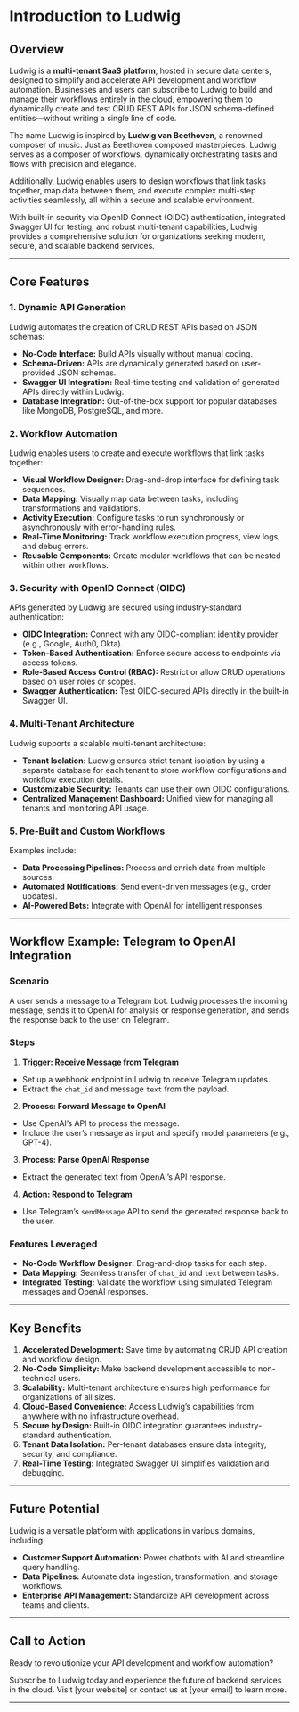 # Introduction to Ludwig

## Overview
Ludwig is a **multi-tenant SaaS platform**, hosted in secure data centers, designed to simplify and accelerate API development and workflow automation. Businesses and users can subscribe to Ludwig to build and manage their workflows entirely in the cloud, empowering them to dynamically create and test CRUD REST APIs for JSON schema-defined entities—without writing a single line of code.

The name Ludwig is inspired by **Ludwig van Beethoven**, a renowned composer of music. Just as Beethoven composed masterpieces, Ludwig serves as a composer of workflows, dynamically orchestrating tasks and flows with precision and elegance.

Additionally, Ludwig enables users to design workflows that link tasks together, map data between them, and execute complex multi-step activities seamlessly, all within a secure and scalable environment.

With built-in security via OpenID Connect (OIDC) authentication, integrated Swagger UI for testing, and robust multi-tenant capabilities, Ludwig provides a comprehensive solution for organizations seeking modern, secure, and scalable backend services.

---

## Core Features

### 1. **Dynamic API Generation**
Ludwig automates the creation of CRUD REST APIs based on JSON schemas:
- **No-Code Interface:** Build APIs visually without manual coding.
- **Schema-Driven:** APIs are dynamically generated based on user-provided JSON schemas.
- **Swagger UI Integration:** Real-time testing and validation of generated APIs directly within Ludwig.
- **Database Integration:** Out-of-the-box support for popular databases like MongoDB, PostgreSQL, and more.

### 2. **Workflow Automation**
Ludwig enables users to create and execute workflows that link tasks together:
- **Visual Workflow Designer:** Drag-and-drop interface for defining task sequences.
- **Data Mapping:** Visually map data between tasks, including transformations and validations.
- **Activity Execution:** Configure tasks to run synchronously or asynchronously with error-handling rules.
- **Real-Time Monitoring:** Track workflow execution progress, view logs, and debug errors.
- **Reusable Components:** Create modular workflows that can be nested within other workflows.

### 3. **Security with OpenID Connect (OIDC)**
APIs generated by Ludwig are secured using industry-standard authentication:
- **OIDC Integration:** Connect with any OIDC-compliant identity provider (e.g., Google, Auth0, Okta).
- **Token-Based Authentication:** Enforce secure access to endpoints via access tokens.
- **Role-Based Access Control (RBAC):** Restrict or allow CRUD operations based on user roles or scopes.
- **Swagger Authentication:** Test OIDC-secured APIs directly in the built-in Swagger UI.

### 4. **Multi-Tenant Architecture**
Ludwig supports a scalable multi-tenant architecture:
- **Tenant Isolation:** Ludwig ensures strict tenant isolation by using a separate database for each tenant to store workflow configurations and workflow execution details.
- **Customizable Security:** Tenants can use their own OIDC configurations.
- **Centralized Management Dashboard:** Unified view for managing all tenants and monitoring API usage.

### 5. **Pre-Built and Custom Workflows**
Examples include:
- **Data Processing Pipelines:** Process and enrich data from multiple sources.
- **Automated Notifications:** Send event-driven messages (e.g., order updates).
- **AI-Powered Bots:** Integrate with OpenAI for intelligent responses.

---

## Workflow Example: Telegram to OpenAI Integration

### Scenario
A user sends a message to a Telegram bot. Ludwig processes the incoming message, sends it to OpenAI for analysis or response generation, and sends the response back to the user on Telegram.

### Steps
1. **Trigger: Receive Message from Telegram**
  - Set up a webhook endpoint in Ludwig to receive Telegram updates.
  - Extract the `chat_id` and message `text` from the payload.

2. **Process: Forward Message to OpenAI**
  - Use OpenAI’s API to process the message.
  - Include the user’s message as input and specify model parameters (e.g., GPT-4).

3. **Process: Parse OpenAI Response**
  - Extract the generated text from OpenAI’s API response.

4. **Action: Respond to Telegram**
  - Use Telegram’s `sendMessage` API to send the generated response back to the user.

### Features Leveraged
- **No-Code Workflow Designer:** Drag-and-drop tasks for each step.
- **Data Mapping:** Seamless transfer of `chat_id` and `text` between tasks.
- **Integrated Testing:** Validate the workflow using simulated Telegram messages and OpenAI responses.

---

## Key Benefits
1. **Accelerated Development:** Save time by automating CRUD API creation and workflow design.
2. **No-Code Simplicity:** Make backend development accessible to non-technical users.
3. **Scalability:** Multi-tenant architecture ensures high performance for organizations of all sizes.
4. **Cloud-Based Convenience:** Access Ludwig’s capabilities from anywhere with no infrastructure overhead.
5. **Secure by Design:** Built-in OIDC integration guarantees industry-standard authentication.
6. **Tenant Data Isolation:** Per-tenant databases ensure data integrity, security, and compliance.
7. **Real-Time Testing:** Integrated Swagger UI simplifies validation and debugging.

---

## Future Potential
Ludwig is a versatile platform with applications in various domains, including:
- **Customer Support Automation:** Power chatbots with AI and streamline query handling.
- **Data Pipelines:** Automate data ingestion, transformation, and storage workflows.
- **Enterprise API Management:** Standardize API development across teams and clients.

---

## Call to Action
Ready to revolutionize your API development and workflow automation?

Subscribe to Ludwig today and experience the future of backend services in the cloud. Visit [your website] or contact us at [your email] to learn more.

---
